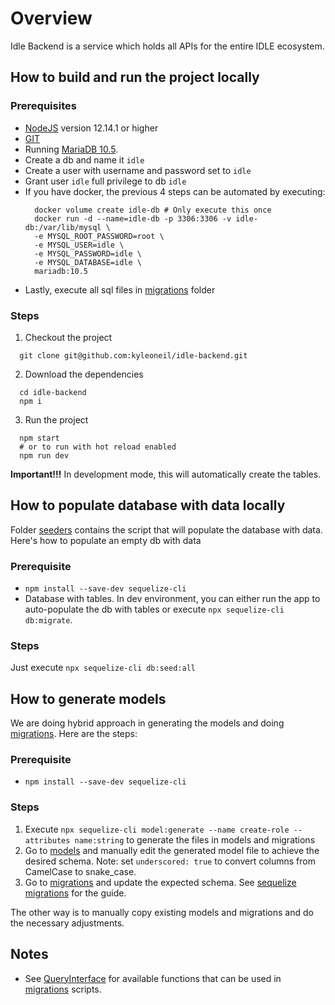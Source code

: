 # Overview

Idle Backend is a service which holds all APIs for the entire IDLE ecosystem.

## How to build and run the project locally

### Prerequisites
- [NodeJS](https://nodejs.org/en/download) version 12.14.1 or higher
- [GIT](https://git-scm.com/downloads)
- Running [MariaDB 10.5](https://downloads.mariadb.org/mariadb/+releases/).
- Create a db and name it `idle`
- Create a user with username and password set to `idle`
- Grant user `idle` full privilege to db `idle`
- If you have docker, the previous 4 steps can be automated by executing:
    ```shell
      docker volume create idle-db # Only execute this once
      docker run -d --name=idle-db -p 3306:3306 -v idle-db:/var/lib/mysql \
      -e MYSQL_ROOT_PASSWORD=root \
      -e MYSQL_USER=idle \
      -e MYSQL_PASSWORD=idle \
      -e MYSQL_DATABASE=idle \
      mariadb:10.5  
    ```
- Lastly, execute all sql files in [migrations](./migrations) folder

### Steps

1. Checkout the project
  ```shell
    git clone git@github.com:kyleoneil/idle-backend.git
  ```
2. Download the dependencies
  ```shell
    cd idle-backend
    npm i
  ```
3. Run the project
  ```shell
    npm start
    # or to run with hot reload enabled
    npm run dev
  ```
  
**Important!!!** In development mode, this will automatically create the tables.

## How to populate database with data locally

Folder [seeders](./seeders) contains the script that will populate the database with data. Here's how to populate an empty db with data

### Prerequisite

- `npm install --save-dev sequelize-cli`
- Database with tables. In dev environment, you can either run the app to auto-populate the db with tables or execute `npx sequelize-cli db:migrate`.

### Steps

Just execute `npx sequelize-cli db:seed:all` 

## How to generate models

We are doing hybrid approach in generating the models and doing [migrations](https://sequelize.org/master/manual/migrations.html). Here are the steps:

### Prerequisite

- `npm install --save-dev sequelize-cli`

### Steps

1. Execute `npx sequelize-cli model:generate --name create-role --attributes name:string` to generate the files in models and migrations
2. Go to [models](./models) and manually edit the generated model file to achieve the desired schema. Note: set `underscored: true` to convert columns from CamelCase to snake_case. 
3. Go to [migrations](./migrations) and update the expected schema. See [sequelize migrations](https://sequelize.org/master/manual/migrations.html) for the guide.

The other way is to manually copy existing models and migrations and do the necessary adjustments.

## Notes

- See [QueryInterface](https://github.com/sequelize/sequelize/blob/febc083adee2cd3e6f24b18a556acdc4c4f50f96/src/dialects/abstract/query-interface.js#L11) for available functions that can be used in [migrations](./migrations) scripts.